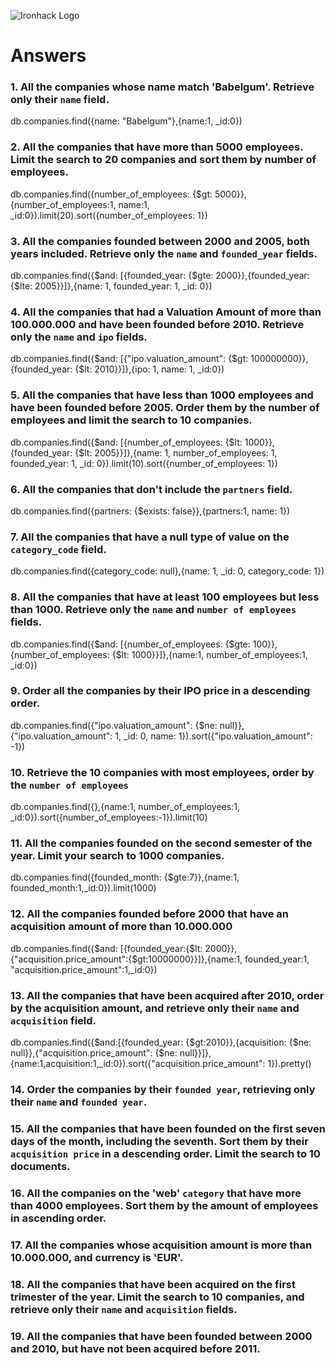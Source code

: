 ![Ironhack Logo](https://i.imgur.com/1QgrNNw.png)

# Answers

### 1. All the companies whose name match 'Babelgum'. Retrieve only their `name` field.

db.companies.find({name: "Babelgum"},{name:1, _id:0})

### 2. All the companies that have more than 5000 employees. Limit the search to 20 companies and sort them by **number of employees**.

db.companies.find({number_of_employees: {$gt: 5000}},{number_of_employees:1, name:1, _id:0}).limit(20).sort({number_of_employees: 1})

### 3. All the companies founded between 2000 and 2005, both years included. Retrieve only the `name` and `founded_year` fields.

db.companies.find({$and: [{founded_year: {$gte: 2000}},{founded_year: {$lte: 2005}}]},{name: 1, founded_year: 1, _id: 0})

### 4. All the companies that had a Valuation Amount of more than 100.000.000 and have been founded before 2010. Retrieve only the `name` and `ipo` fields.

db.companies.find({$and: [{"ipo.valuation_amount": {$gt: 100000000}},{founded_year: {$lt: 2010}}]},{ipo: 1, name: 1, _id:0})

### 5. All the companies that have less than 1000 employees and have been founded before 2005. Order them by the number of employees and limit the search to 10 companies.

db.companies.find({$and: [{number_of_employees: {$lt: 1000}},{founded_year: {$lt: 2005}}]},{name: 1, number_of_employees: 1, founded_year: 1, _id: 0}).limit(10).sort({number_of_employees: 1})

### 6. All the companies that don't include the `partners` field.

db.companies.find({partners: {$exists: false}},{partners:1, name: 1})

### 7. All the companies that have a null type of value on the `category_code` field.

db.companies.find({category_code: null},{name: 1, _id: 0, category_code: 1})

### 8. All the companies that have at least 100 employees but less than 1000. Retrieve only the `name` and `number of employees` fields.

db.companies.find({$and: [{number_of_employees: {$gte: 100}},{number_of_employees: {$lt: 1000}}]},{name:1, number_of_employees:1, _id:0})

### 9. Order all the companies by their IPO price in a descending order.

db.companies.find({"ipo.valuation_amount": {$ne: null}},{"ipo.valuation_amount": 1, _id: 0, name: 1}).sort({"ipo.valuation_amount": -1})

### 10. Retrieve the 10 companies with most employees, order by the `number of employees`

db.companies.find({},{name:1, number_of_employees:1, _id:0}).sort({number_of_employees:-1}).limit(10)

### 11. All the companies founded on the second semester of the year. Limit your search to 1000 companies.

db.companies.find({founded_month: {$gte:7}},{name:1, founded_month:1,_id:0}).limit(1000)

### 12. All the companies founded before 2000 that have an acquisition amount of more than 10.000.000

db.companies.find({$and: [{founded_year:{$lt: 2000}},{"acquisition.price_amount":{$gt:10000000}}]},{name:1, founded_year:1, "acquisition.price_amount":1,_id:0})

### 13. All the companies that have been acquired after 2010, order by the acquisition amount, and retrieve only their `name` and `acquisition` field.

 db.companies.find({$and:[{founded_year: {$gt:2010}},{acquisition: {$ne: null}},{"acquisition.price_amount": {$ne: null}}]},{name:1,acquisition:1,_id:0}).sort({"acquisition.price_amount": 1}).pretty()

### 14. Order the companies by their `founded year`, retrieving only their `name` and `founded year`.

<!-- Your Code Goes Here -->

### 15. All the companies that have been founded on the first seven days of the month, including the seventh. Sort them by their `acquisition price` in a descending order. Limit the search to 10 documents.

<!-- Your Code Goes Here -->

### 16. All the companies on the 'web' `category` that have more than 4000 employees. Sort them by the amount of employees in ascending order.

<!-- Your Code Goes Here -->

### 17. All the companies whose acquisition amount is more than 10.000.000, and currency is 'EUR'.

<!-- Your Code Goes Here -->

### 18. All the companies that have been acquired on the first trimester of the year. Limit the search to 10 companies, and retrieve only their `name` and `acquisition` fields.

<!-- Your Code Goes Here -->

### 19. All the companies that have been founded between 2000 and 2010, but have not been acquired before 2011.

<!-- Your Code Goes Here -->
